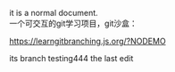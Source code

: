 it is a normal document.  
一个可交互的git学习项目，git沙盒：  

<https://learngitbranching.js.org/?NODEMO>

its branch testing444
the last edit
